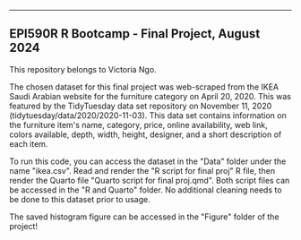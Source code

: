 ---------------------------------------------------------------------------
EPI590R R Bootcamp - Final Project, August 2024
---------------------------------------------------------------------------
This repository belongs to Victoria Ngo.

The chosen dataset for this final project was web-scraped from the IKEA Saudi Arabian website for the furniture category on April 20, 2020. This was featured by the TidyTuesday data set repository on November 11, 2020 (tidytuesday/data/2020/2020-11-03). This data set contains information on the furniture item's name, category, price, online availability, web link, colors available, depth, width, height, designer, and a short description of each item.

To run this code, you can access the dataset in the "Data" folder under the name "ikea.csv". Read and render the "R script for final proj" R file, then render the Quarto file "Quarto script for final proj.qmd". Both script files can be accessed in the "R and Quarto" folder. No additional cleaning needs to be done to this dataset prior to usage.

The saved histogram figure can be accessed in the "Figure" folder of the project!

